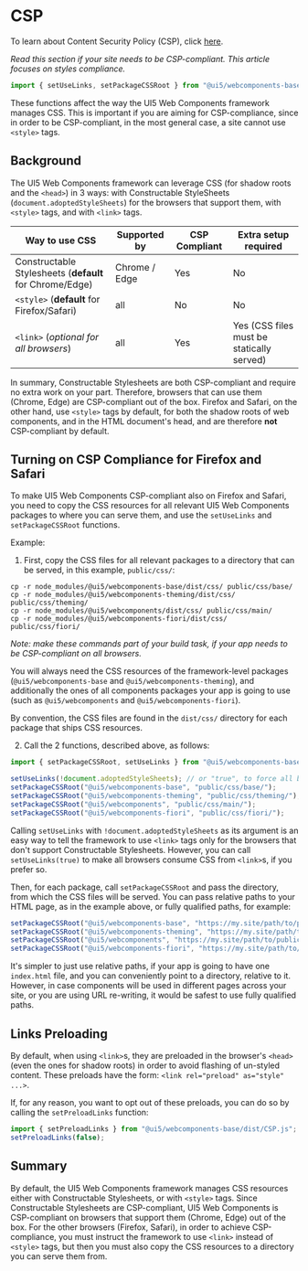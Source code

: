 # CSP

To learn about Content Security Policy (CSP), click [here](https://developer.mozilla.org/en-US/docs/Web/HTTP/CSP).

*Read this section if your site needs to be CSP-compliant. This article focuses on styles compliance.*

```js
import { setUseLinks, setPackageCSSRoot } from "@ui5/webcomponents-base/dist/CSP.js";
```

These functions affect the way the UI5 Web Components framework manages CSS. This is important if you are aiming for CSP-compliance, since in order to be CSP-compliant, in the most general case, a site cannot use `<style>` tags.

## Background

The UI5 Web Components framework can leverage CSS (for shadow roots and the `<head>`) in 3 ways: with Constructable StyleSheets (`document.adoptedStyleSheets`)
for the browsers that support them, with `<style>` tags, and with `<link>` tags.

| Way to use CSS         | Supported by      | CSP Compliant | Extra setup required | 
|---------------------------|----------------|---------------|-------------|
| Constructable Stylesheets (**default** for Chrome/Edge) | Chrome / Edge  | Yes           | No          |
| `<style>` (**default** for Firefox/Safari)   | all | No            | No          | 
| `<link>` (*optional for all browsers*)     | all | Yes           | Yes (CSS files must be statically served)         |  

In summary, Constructable Stylesheets are both CSP-compliant and require no extra work on your part.
Therefore, browsers that can use them (Chrome, Edge) are CSP-compliant out of the box. Firefox and Safari,
on the other hand, use `<style>` tags by default, for both the shadow roots of web components, and in the HTML document's head,
and are therefore **not** CSP-compliant by default.

## Turning on CSP Compliance for Firefox and Safari

To make UI5 Web Components CSP-compliant also on Firefox and Safari, you need to copy the CSS resources for all relevant
UI5 Web Components packages to where you can serve them, and use the `setUseLinks` and `setPackageCSSRoot` functions.

Example:

1) First, copy the CSS files for all relevant packages to a directory that can be served, in this example, `public/css/`:

```shell
cp -r node_modules/@ui5/webcomponents-base/dist/css/ public/css/base/
cp -r node_modules/@ui5/webcomponents-theming/dist/css/ public/css/theming/
cp -r node_modules/@ui5/webcomponents/dist/css/ public/css/main/
cp -r node_modules/@ui5/webcomponents-fiori/dist/css/ public/css/fiori/
```

*Note: make these commands part of your build task, if your app needs to be CSP-compliant on all browsers.*

You will always need the CSS resources of the framework-level packages (`@ui5/webcomponents-base` and `@ui5/webcomponents-theming`),
and additionally the ones of all components packages your app is going to use (such as `@ui5/webcomponents` and `@ui5/webcomponents-fiori`).

By convention, the CSS files are found in the `dist/css/` directory for each package that ships CSS resources.

2) Call the 2 functions, described above, as follows:

```js
import { setPackageCSSRoot, setUseLinks } from "@ui5/webcomponents-base/dist/CSP.js";

setUseLinks(!document.adoptedStyleSheets); // or "true", to force all browsers to use links 
setPackageCSSRoot("@ui5/webcomponents-base", "public/css/base/");
setPackageCSSRoot("@ui5/webcomponents-theming", "public/css/theming/");
setPackageCSSRoot("@ui5/webcomponents", "public/css/main/");
setPackageCSSRoot("@ui5/webcomponents-fiori", "public/css/fiori/");
```

Calling `setUseLinks` with `!document.adoptedStyleSheets` as its argument is an easy way to tell the
framework to use `<link>` tags only for the browsers that don't support Constructable Stylesheets.
However, you can call `setUseLinks(true)` to make all browsers consume CSS from `<link>`s, if you prefer so.

Then, for each package, call `setPackageCSSRoot` and pass the directory, from which the CSS files will be
served. You can pass relative paths to your HTML page, as in the example above, or fully qualified paths, for example:

```js
setPackageCSSRoot("@ui5/webcomponents-base", "https://my.site/path/to/public/css/base/");
setPackageCSSRoot("@ui5/webcomponents-theming", "https://my.site/path/to/public/css/theming/");
setPackageCSSRoot("@ui5/webcomponents", "https://my.site/path/to/public/css/main/");
setPackageCSSRoot("@ui5/webcomponents-fiori", "https://my.site/path/to/public/css/fiori/");
```

It's simpler to just use relative paths, if your app is going to have one `index.html` file, and you can
conveniently point to a directory, relative to it. However, in case components will be used in different
pages across your site, or you are using URL re-writing, it would be safest to use fully qualified paths.

## Links Preloading

By default, when using `<link>`s, they are preloaded in the browser's `<head>` (even the ones for shadow roots) in order to avoid
flashing of un-styled content. These preloads have the form: `<link rel="preload" as="style" ...>`.

If, for any reason, you want to opt out of these preloads, you can do so by calling the `setPreloadLinks` function:

```js
import { setPreloadLinks } from "@ui5/webcomponents-base/dist/CSP.js";
setPreloadLinks(false);
```

## Summary

By default, the UI5 Web Components framework manages CSS resources either with Constructable Stylesheets, or with `<style>` tags.
Since Constructable Stylesheets are CSP-compliant, UI5 Web Components is CSP-compliant on browsers
that support them (Chrome, Edge) out of the box. For the other browsers (Firefox, Safari), in order to
achieve CSP-compliance, you must instruct the framework to use `<link>` instead of `<style>` tags, but
then you must also copy the CSS resources to a directory you can serve them from.
